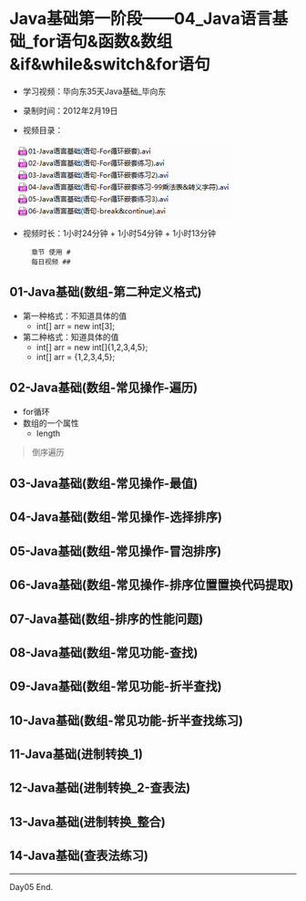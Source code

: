 # Java基础第一阶段——04_Java语言基础_for语句&函数&数组&if&while&switch&for语句

* 学习视频：毕向东35天Java基础_毕向东
* 录制时间：2012年2月19日


* 视频目录：

![](https://github.com/IvyZh/Java_Learning/blob/master/00_Java%E5%9F%BA%E7%A1%80%E4%B8%80/imgs/QQ%E6%88%AA%E5%9B%BE20161123114932.png)
 
* 视频时长：1小时24分钟 + 1小时54分钟 + 1小时13分钟 


		章节 使用 # 
		每日视频 ## 


## 01-Java基础(数组-第二种定义格式)
* 第一种格式：不知道具体的值
	* int[] arr = new int[3];
* 第二种格式：知道具体的值
	* int[] arr = new int[]{1,2,3,4,5};
	* int[] arr = {1,2,3,4,5};
## 02-Java基础(数组-常见操作-遍历)
* for循环
* 数组的一个属性
	* length

> 倒序遍历

## 03-Java基础(数组-常见操作-最值)
## 04-Java基础(数组-常见操作-选择排序)
## 05-Java基础(数组-常见操作-冒泡排序)
## 06-Java基础(数组-常见操作-排序位置置换代码提取)
## 07-Java基础(数组-排序的性能问题)
## 08-Java基础(数组-常见功能-查找)
## 09-Java基础(数组-常见功能-折半查找)
## 10-Java基础(数组-常见功能-折半查找练习)
## 11-Java基础(进制转换_1)
## 12-Java基础(进制转换_2-查表法)
## 13-Java基础(进制转换_整合)
## 14-Java基础(查表法练习)

--------------

Day05 End.
